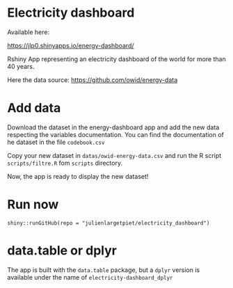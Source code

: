 # Electricity dashboard

Available here:

https://jlp0.shinyapps.io/energy-dashboard/

Rshiny App representing an electricity dashboard of the world for more than 40 years. 

Here the data source: https://github.com/owid/energy-data

# Add data

Download the dataset in the energy-dashboard app and add the new data respecting the variables documentation. You can find the documentation of he dataset in the file `codebook.csv`

Copy your new dataset in `datas/owid-energy-data.csv` and run the R script `scripts/filtre.R` fom `scripts` directory. 

Now, the app is ready to display the new dataset!

# Run now

`shiny::runGitHub(repo = "julienlargetpiet/electricity_dashboard")`

# data.table or dplyr

The app is built with the `data.table` package, but a `dplyr` version is available under the name of `electricity-dashboard_dplyr`


